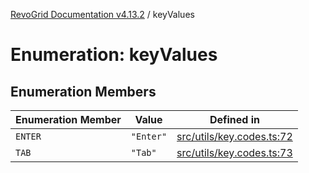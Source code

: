 [RevoGrid Documentation v4.13.2](README.md) / keyValues

# Enumeration: keyValues

## Enumeration Members

| Enumeration Member | Value | Defined in |
| ------ | ------ | ------ |
| `ENTER` | `"Enter"` | [src/utils/key.codes.ts:72](https://github.com/revolist/revogrid/blob/4615a8613a8ac5464daeb17d7062361e3e3aa5d1/src/utils/key.codes.ts#L72) |
| `TAB` | `"Tab"` | [src/utils/key.codes.ts:73](https://github.com/revolist/revogrid/blob/4615a8613a8ac5464daeb17d7062361e3e3aa5d1/src/utils/key.codes.ts#L73) |
